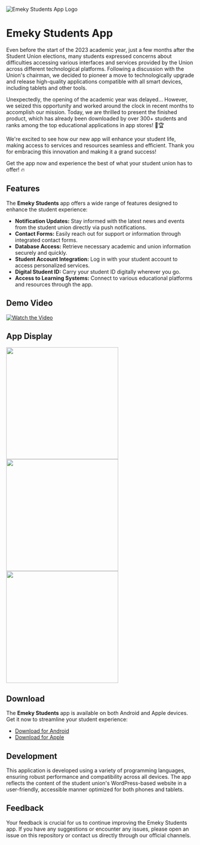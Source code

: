 ![Emeky Students App Logo](https://i.imagesup.co/images2/1df26ff33c559004b5208e031ceaa978e4e6f141.png)

# Emeky Students App
Even before the start of the 2023 academic year, just a few months after the Student Union elections, many students expressed concerns about difficulties accessing various interfaces and services provided by the Union across different technological platforms. Following a discussion with the Union's chairman, we decided to pioneer a move to technologically upgrade and release high-quality applications compatible with all smart devices, including tablets and other tools.

Unexpectedly, the opening of the academic year was delayed... However, we seized this opportunity and worked around the clock in recent months to accomplish our mission. Today, we are thrilled to present the finished product, which has already been downloaded by over 300+ students and ranks among the top educational applications in app stores! 📲🏆

We're excited to see how our new app will enhance your student life, making access to services and resources seamless and efficient. Thank you for embracing this innovation and making it a grand success!

Get the app now and experience the best of what your student union has to offer! 🔥

## Features
The **Emeky Students** app offers a wide range of features designed to enhance the student experience:
- **Notification Updates:** Stay informed with the latest news and events from the student union directly via push notifications.
- **Contact Forms:** Easily reach out for support or information through integrated contact forms.
- **Database Access:** Retrieve necessary academic and union information securely and quickly.
- **Student Account Integration:** Log in with your student account to access personalized services.
- **Digital Student ID:** Carry your student ID digitally wherever you go.
- **Access to Learning Systems:** Connect to various educational platforms and resources through the app.

## Demo Video
[![Watch the Video](https://img.youtube.com/vi/UFjF4XP2_ZM/0.jpg)](https://www.youtube.com/watch?v=UFjF4XP2_ZM "Watch the Video")

## App Display
<p float="left">
  <img src="https://play-lh.googleusercontent.com/Kx0U84QHYtPFfXUZBNguJntY3M6W_VHkBiWDt6c6N_KjzSYR7dD38tl8NcfuiOpSzyw=w2560-h1440-rw" width="300" />
  <img src="https://play-lh.googleusercontent.com/oFf86eej7zy8pBlhQdpp91I2-IMBv8PdB9e6X_nkXnlnnWu6cYIPpcDqHb6GQlUUfFw=w2560-h1440-rw" width="300" /> 
  <img src="https://play-lh.googleusercontent.com/jzkPhN-3QuxkJhD1wEe5axCdGgtEOouAbQiNC-ts6fVqr_JYDUmDHhkm4RgAZZnZBgM=w2560-h1440-rw" width="300" />
</p>

## Download
The **Emeky Students** app is available on both Android and Apple devices. Get it now to streamline your student experience:
- [Download for Android](https://play.google.com/store/apps/details?id=co.median.android.xnqrpb)
- [Download for Apple](https://apps.apple.com/il/app/%D7%90%D7%92%D7%95%D7%93%D7%AA-%D7%94%D7%A1%D7%98%D7%95%D7%93%D7%A0%D7%98%D7%99%D7%9D-%D7%A2%D7%9E%D7%A7-%D7%99%D7%96%D7%A8%D7%A2%D7%90%D7%9C/id6474135178?platform=iphone)

## Development
This application is developed using a variety of programming languages, ensuring robust performance and compatibility across all devices. The app reflects the content of the student union's WordPress-based website in a user-friendly, accessible manner optimized for both phones and tablets.

## Feedback
Your feedback is crucial for us to continue improving the Emeky Students app. If you have any suggestions or encounter any issues, please open an issue on this repository or contact us directly through our official channels.
